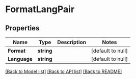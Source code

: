 # FormatLangPair

## Properties
Name | Type | Description | Notes
------------ | ------------- | ------------- | -------------
**Format** | **string** |  | [default to null]
**Language** | **string** |  | [default to null]

[[Back to Model list]](../README.md#documentation-for-models) [[Back to API list]](../README.md#documentation-for-api-endpoints) [[Back to README]](../README.md)


